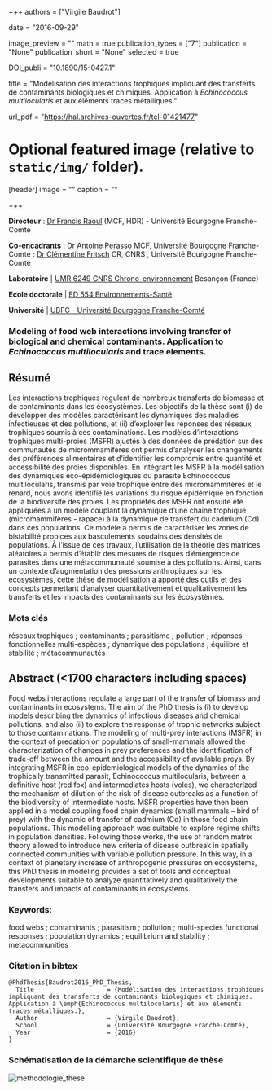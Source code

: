 +++
authors = ["Virgile Baudrot"]

date = "2016-09-29"

image_preview = ""
math = true
publication_types = ["7"]
publication = "None"
publication_short = "None"
selected = true

DOI_publi = "10.1890/15-0427.1"

title = "Modélisation des interactions trophiques impliquant des transferts de contaminants biologiques et chimiques. Application à *Echinococcus multilocularis* et aux éléments traces métalliques."

url_pdf = "https://hal.archives-ouvertes.fr/tel-01421477"

# Optional featured image (relative to `static/img/` folder).
[header]
image = ""
caption = ""

+++

**Directeur** 
: [Dr Francis Raoul](https://chrono-environnement.univ-fcomte.fr/spip.php?article283&lang=fr) (MCF, HDR) - Université 
Bourgogne Franche-Comté


**Co-encadrants** 
: [Dr Antoine Perasso](https://chrono-environnement.univ-fcomte.fr/spip.php?article938&lang=en) MCF, Université 
Bourgogne Franche-Comté 
: [Dr Clémentine Fritsch](https://chrono-environnement.univ-fcomte.fr/spip.php?article200&lang=fr) CR, CNRS , Université Bourgogne Franche-Comté


**Laboratoire** | [UMR 6249 CNRS Chrono-environnement](https://chrono-environnement.univ-fcomte.fr/?lang=en) Besançon (France) 

**Ecole doctorale** | [ED 554 Environnements-Santé](https://www.ecoledoctoralee2s.com/) 

**Université** | [UBFC - Université Bourgogne Franche-Comté](https://www.ubfc.fr/) 

### Modeling of food web interactions involving transfer of biological and chemical contaminants. Application to *Echinococcus multilocularis* and trace elements.

## Résumé

Les interactions trophiques régulent de nombreux transferts de biomasse et de contaminants dans les écosystèmes. Les objectifs de la thèse sont (i) de développer des modèles caractérisant  les dynamiques des maladies infectieuses et des pollutions, et (ii) d’explorer les réponses des réseaux trophiques soumis à ces contaminations. Les modèles d’interactions trophiques multi-proies (MSFR) ajustés à des données de prédation sur des communautés de micrommamifères ont permis d’analyser les changements des préférences alimentaires et d’identifier les compromis entre quantité et accessibilité des proies disponibles. En intégrant les MSFR à la modélisation des dynamiques éco-épidémiologiques du parasite Echinococcus multilocularis, transmis par voie trophique entre des micromammifères et le renard, nous avons identifié les variations du risque épidémique en fonction de la biodiversité des proies. Les propriétés des MSFR ont ensuite été appliquées à un modèle couplant la dynamique d’une chaîne trophique (micromammifères - rapace) à la dynamique de transfert du cadmium (Cd) dans ces populations. Ce modèle a permis de caractériser les zones de bistabilité propices aux basculements soudains des densités de populations. À l’issue de ces travaux, l’utilisation de la théorie des matrices aléatoires a permis d’établir des mesures de risques d’émergence de parasites dans une métacommunauté soumise à des pollutions. Ainsi, dans un contexte d’augmentation des pressions anthropiques sur les écosystèmes, cette thèse de modélisation a apporté des outils et des concepts permettant d’analyser quantitativement et qualitativement les transferts et les impacts des contaminants sur les écosystèmes.

### Mots clés

réseaux trophiques ; contaminants ; parasitisme ; pollution ; réponses fonctionnelles multi-espèces ; dynamique des populations ; équilibre et stabilité ; métacommunautés

## Abstract (<1700 characters including spaces)
Food webs interactions regulate a large part of the transfer of biomass and contaminants in ecosystems. The aim of the PhD thesis is (i) to develop models describing the dynamics of infectious diseases and chemical pollutions, and also (ii) to explore the response of trophic networks subject to those contaminations. The modeling of multi-prey interactions (MSFR) in the context of predation on populations of small-mammals allowed the characterization of changes in prey preferences and the identification of trade-off between the amount and the accessibility of available preys. By integrating MSFR in eco-epidemiological models of the dynamics of the trophically transmitted parasit, Echinococcus multilocularis, between a definitive host (red fox) and intermediates hosts  (voles), we characterized the mechanism of dilution of the risk of disease outbreaks as a function of the biodiversity of intermediate hosts. MSFR properties have then been applied in a model coupling food chain dynamics (small mammals – bird of prey) with the dynamic of transfer of cadmium (Cd) in those food chain populations. This modelling approach was suitable to explore regime shifts in population densities. Following those works, the use of random matrix theory allowed to introduce new criteria of disease outbreak in spatially connected communities with variable pollution pressure. In this way, in a context of planetary increase of anthropogenic pressures on ecosystems, this PhD thesis in modeling provides a set of tools and conceptual developments suitable to analyze quantitatively and qualitatively the transfers and impacts of contaminants in ecosystems.


### Keywords:
food webs ; contaminants ; parasitism ; pollution ; multi-species functional responses ; population dynamics ; equilibrium and stability ; metacommunities


### Citation in bibtex
```
@PhdThesis{Baudrot2016_PhD_Thesis,
  Title                    = {Modélisation des interactions trophiques impliquant des transferts de contaminants biologiques et chimiques. Application à \emph{Echinococcus multilocularis} et aux éléments traces métalliques.},
  Author                   = {Virgile Baudrot},
  School                   = {Université Bourgogne Franche-Comté},
  Year                     = {2016}
}
```

### Schématisation de la démarche scientifique de thèse

![methodologie_these](/img/Methodologie_Model.png)
